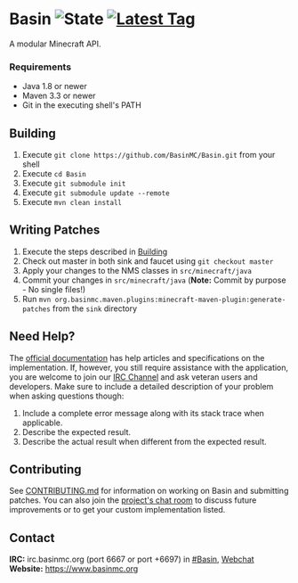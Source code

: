 # Basin ![State](https://img.shields.io/badge/state-prototype-orange.svg) [![Latest Tag](https://img.shields.io/github/release/basinmc/basin.svg)](https://github.com/BasinMC/Basin/releases)

A modular Minecraft API.

### Requirements

* Java 1.8 or newer
* Maven 3.3 or newer
* Git in the executing shell's PATH

## Building

1. Execute `git clone https://github.com/BasinMC/Basin.git` from your shell
1. Execute `cd Basin`
1. Execute `git submodule init`
1. Execute `git submodule update --remote`
1. Execute `mvn clean install`

## Writing Patches

1. Execute the steps described in [Building](#Building)
1. Check out master in both sink and faucet using `git checkout master`
1. Apply your changes to the NMS classes in `src/minecraft/java`
1. Commit your changes in `src/minecraft/java` (**Note:** Commit by purpose - No single files!)
1. Run `mvn org.basinmc.maven.plugins:minecraft-maven-plugin:generate-patches` from the `sink` directory

## Need Help?

The [official documentation][wiki] has help articles and specifications on the implementation. If, however, you still
require assistance with the application, you are welcome to join our [IRC Channel](#contact) and ask veteran users and
developers. Make sure to include a detailed description of your problem when asking questions though:

1. Include a complete error message along with its stack trace when applicable.
2. Describe the expected result.
3. Describe the actual result when different from the expected result.

[wiki]: https://github.com/BasinMC/Basin/wiki

## Contributing

See [CONTRIBUTING.md](CONTRIBUTING.md) for information on working on Basin and submitting patches. You can also join
the [project's chat room](#contact) to discuss future improvements or to get your custom implementation listed.

## Contact

**IRC:** irc.basinmc.org (port 6667 or port +6697) in [#Basin](irc://irc.basinmc.org/Basin), [Webchat](https://www.basinmc.org/irc/webchat)<br />
**Website:** https://www.basinmc.org
